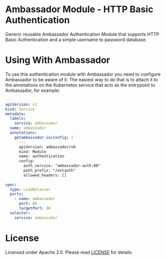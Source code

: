 # Ambassador Module - HTTP Basic Authentication

Generic reusable Ambassador Authentication Module that supports HTTP Basic Authentication and a simple username to password database.

# Using With Ambassador

To use this authentication module with Ambassador you need to configure Ambassador to be aware of it. The easiest way to do that is to attach it to the annotations on the Kubernetes service that acts as the entrypoint to Ambassador, for example:

```yaml
---
apiVersion: v1
kind: Service
metadata:
  labels:
    service: ambassador
  name: ambassador
  annotations:
    getambassador.io/config: |
      ---
      apiVersion: ambassador/v0
      kind: Module
      name: authentication
      config:
        auth_service: "ambassador-auth:80"
        path_prefix: "/extauth"
        allowed_headers: []
        
spec:
  type: LoadBalancer
  ports:
    - name: ambassador
      port: 80
      targetPort: 80
  selector:
    service: ambassador
```

# License

Licensed under Apache 2.0. Please read [LICENSE](LICENSE) for details.

